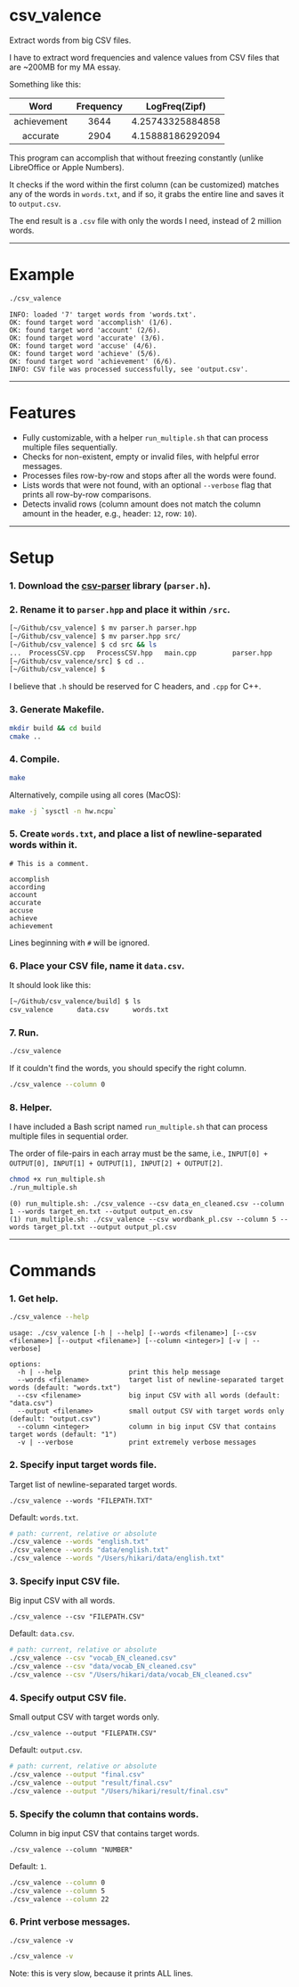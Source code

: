# csv_valence
Extract words from big CSV files.

I have to extract word frequencies and valence values from CSV files that are ~200MB for my MA essay.

Something like this:

|    Word     | Frequency |  LogFreq(Zipf)   |
| :---------: | :-------: | :--------------: |
| achievement |   3644    | 4.25743325884858 |
|  accurate   |   2904    | 4.15888186292094 |

This program can accomplish that without freezing constantly (unlike LibreOffice or Apple Numbers).

It checks if the word within the first column (can be customized) matches any of the words in `words.txt`, and if so, it grabs the entire line and saves it to `output.csv`.

The end result is a `.csv` file with only the words I need, instead of 2 million words.


---


# Example

```bash
./csv_valence
```

```
INFO: loaded '7' target words from 'words.txt'.
OK: found target word 'accomplish' (1/6).
OK: found target word 'account' (2/6).
OK: found target word 'accurate' (3/6).
OK: found target word 'accuse' (4/6).
OK: found target word 'achieve' (5/6).
OK: found target word 'achievement' (6/6).
INFO: CSV file was processed successfully, see 'output.csv'.
```


---


# Features

* Fully customizable, with a helper `run_multiple.sh` that can process multiple files sequentially.
* Checks for non-existent, empty or invalid files, with helpful error messages.
* Processes files row-by-row and stops after all the words were found.
* Lists words that were not found, with an optional `--verbose` flag that prints all row-by-row comparisons.
* Detects invalid rows (column amount does not match the column amount in the header, e.g., header: `12`, row: `10`).

---


# Setup

### 1. Download the [csv-parser](https://github.com/AriaFallah/csv-parser) library (`parser.h`).

### 2. Rename it to `parser.hpp` and place it within `/src`.

```bash
[~/Github/csv_valence] $ mv parser.h parser.hpp
[~/Github/csv_valence] $ mv parser.hpp src/
[~/Github/csv_valence] $ cd src && ls
...  ProcessCSV.cpp   ProcessCSV.hpp   main.cpp         parser.hpp
[~/Github/csv_valence/src] $ cd ..
[~/Github/csv_valence] $
```

I believe that `.h` should be reserved for C headers, and `.cpp` for C++.

### 3. Generate Makefile.

```bash
mkdir build && cd build
cmake ..
```

### 4. Compile.

```bash
make
```


Alternatively, compile using all cores (MacOS):

```bash
make -j `sysctl -n hw.ncpu`
```

### 5. Create `words.txt`, and place a list of newline-separated words within it.

```
# This is a comment.

accomplish
according
account
accurate
accuse
achieve
achievement
```

Lines beginning with `#` will be ignored.

### 6. Place your CSV file, name it `data.csv`.

It should look like this:

```bash
[~/Github/csv_valence/build] $ ls
csv_valence      data.csv      words.txt
```

### 7. Run.

```bash
./csv_valence
```

If it couldn't find the words, you should specify the right column.

```bash
./csv_valence --column 0
```


### 8. Helper.

I have included a Bash script named `run_multiple.sh` that can process multiple files in sequential order.

The order of file-pairs in each array must be the same, i.e., `INPUT[0] + OUTPUT[0], INPUT[1] + OUTPUT[1], INPUT[2] + OUTPUT[2]`.

```bash
chmod +x run_multiple.sh
./run_multiple.sh
```

```
(0) run_multiple.sh: ./csv_valence --csv data_en_cleaned.csv --column 1 --words target_en.txt --output output_en.csv
(1) run_multiple.sh: ./csv_valence --csv wordbank_pl.csv --column 5 --words target_pl.txt --output output_pl.csv
```


---


# Commands

### 1. Get help.

```bash
./csv_valence --help
```

```
usage: ./csv_valence [-h | --help] [--words <filename>] [--csv <filename>] [--output <filename>] [--column <integer>] [-v | --verbose]

options:
  -h | --help                 print this help message
  --words <filename>          target list of newline-separated target words (default: "words.txt")
  --csv <filename>            big input CSV with all words (default: "data.csv")
  --output <filename>         small output CSV with target words only (default: "output.csv")
  --column <integer>          column in big input CSV that contains target words (default: "1")
  -v | --verbose              print extremely verbose messages
```

### 2. Specify input target words file.

Target list of newline-separated target words.

`./csv_valence --words "FILEPATH.TXT"`

Default: `words.txt`.

```bash
# path: current, relative or absolute
./csv_valence --words "english.txt"
./csv_valence --words "data/english.txt"
./csv_valence --words "/Users/hikari/data/english.txt"
```

### 3. Specify input CSV file.

Big input CSV with all words.

`./csv_valence --csv "FILEPATH.CSV"`

Default: `data.csv`.

```bash
# path: current, relative or absolute
./csv_valence --csv "vocab_EN_cleaned.csv"
./csv_valence --csv "data/vocab_EN_cleaned.csv"
./csv_valence --csv "/Users/hikari/data/vocab_EN_cleaned.csv"
```

### 4. Specify output CSV file.

Small output CSV with target words only.

`./csv_valence --output "FILEPATH.CSV"`

Default: `output.csv`.

```bash
# path: current, relative or absolute
./csv_valence --output "final.csv"
./csv_valence --output "result/final.csv"
./csv_valence --output "/Users/hikari/result/final.csv"
```

### 5. Specify the column that contains words.

Column in big input CSV that contains target words.

`./csv_valence --column "NUMBER"`

Default: `1`.

```bash
./csv_valence --column 0
./csv_valence --column 5
./csv_valence --column 22
```

### 6. Print verbose messages.

`./csv_valence -v`

```bash
./csv_valence -v
```

Note: this is very slow, because it prints ALL lines.
